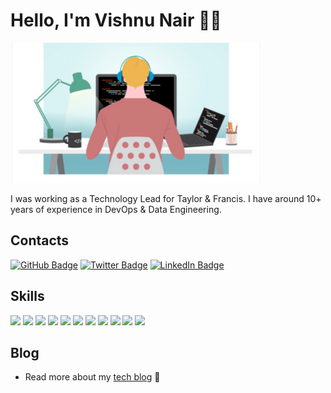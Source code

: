 # Hello, I'm Vishnu Nair 👋🏾

<img src="https://raw.githubusercontent.com/vishnudxb/vishnudxb/master/work1.png" alt="banner that says Vishnu Nair - DevOps Engineer, Data Engineer and Security Engineer">

I was working as a Technology Lead for Taylor & Francis. I have around 10+ years of experience in DevOps & Data Engineering.

## Contacts

[![GitHub Badge](https://img.shields.io/badge/-GitHub-000?style=flat-square&logo=Github&logoColor=white)](https://github.com/vishnudxb)
[![Twitter Badge](https://img.shields.io/badge/-Twitter-1ca0f1?style=flat-square&logo=twitter&logoColor=white&link=https://twitter.com/vishnudxb)](https://twitter.com/vishnudxb)
[![LinkedIn Badge](https://img.shields.io/badge/-LinkedIn-0077b5?style=flat-square&logo=linkedin&logoColor=white&link=https://www.linkedin.com/in/vishnudxb/)](https://www.linkedin.com/in/vishnudxb/)

## Skills

[![](https://img.shields.io/badge/-Visual%20Studio%20Code-5C2D91?style=flat-square&logoColor=white&logo=visual-studio)](https://github.com/vishnudxb)
[![](https://img.shields.io/badge/-Bash-4eaa25?style=flat-square&logoColor=white&logo=gnu-bash)](https://github.com/vishnudxb)
[![](https://img.shields.io/badge/-Docker-2496ed?style=flat-square&logoColor=white&logo=docker)](https://github.com/vishnudxb)
[![](https://img.shields.io/badge/-Kubernetes-326CE5?style=flat-square&logoColor=white&logo=kubernetes)](https://github.com/vishnudxb)
[![](https://img.shields.io/badge/AWS%20-%23FF9900.svg?style=flat-square&logoColor=white&logo=amazon-aws)](https://github.com/vishnudxb)
[![](https://img.shields.io/badge/python%20-%2314354C.svg?style=flat-square&logoColor=white&logo=python)](https://github.com/vishnudxb)
[![](https://img.shields.io/badge/go-%2300ADD8.svg?style=flat-square&logoColor=white&logo=go)](https://github.com/vishnudxb)
[![](https://img.shields.io/badge/node.js%20-%2343853D.svg?style=flat-square&logoColor=white&logo=node.js)](https://github.com/vishnudxb)
[![](https://img.shields.io/badge/Google%20Cloud%20-%234285F4.svg?style=flat-square&logoColor=white&logo=google-cloud)](https://github.com/vishnudxb)
[![](https://img.shields.io/badge/azure%20-%230072C6.svg?style=flat-square&logoColor=white&logo=azure-devops)](https://github.com/vishnudxb)
[![](https://img.shields.io/badge/heroku%20-%23430098.svg?style=flat-square&logoColor=white&logo=heroku)](https://github.com/vishnudxb)

## Blog

- Read more about my <a href="https://www.vishnu-tech.com/blog/">tech blog</a> 💼

